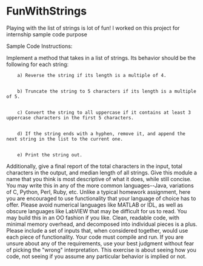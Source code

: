 # FunWithStrings
Playing with the list of strings is lot of fun! I worked on this project for internship sample code purpose 

Sample Code Instructions: 

Implement a method that takes in a list of strings. Its behavior should be the following for each string:


        a) Reverse the string if its length is a multiple of 4.
        
        
        b) Truncate the string to 5 characters if its length is a multiple of 5.
        
        
        c) Convert the string to all uppercase if it contains at least 3 uppercase characters in the first 5 characters.
        
        
        d) If the string ends with a hyphen, remove it, and append the next string in the list to the current one.
        
        
        e) Print the string out.
        
        
        
Additionally, give a final report of the total characters in the input, total characters in the output, and median length of all strings.  Give this module a name that you think is most descriptive of what it does, while still concise.
You may write this in any of the more common languages--Java, variations of C, Python, Perl, Ruby, etc.  Unlike a typical homework assignment, here you are encouraged to use functionality that your language of choice has to offer.  Please avoid numerical languages like MATLAB or IDL, as well as obscure languages like LabVIEW that may be difficult for us to read.  You may build this in an OO fashion if you like. Clean, readable code, with minimal memory overhead, and decomposed into individual pieces is a plus. Please include a set of inputs that, when considered together, would use each piece of functionality.  Your code must compile and run.
If you are unsure about any of the requirements, use your best judgment without fear of picking the "wrong" interpretation.  This exercise is about seeing how you code, not seeing if you assume any particular behavior is implied or not.

